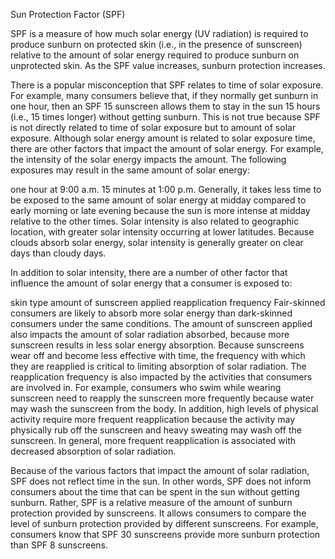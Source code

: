 Sun Protection Factor (SPF)

SPF is a measure of how much solar energy (UV radiation) is required to produce sunburn on protected skin (i.e., in the presence of sunscreen) relative to the amount of solar energy required to produce sunburn on unprotected skin. As the SPF value increases, sunburn protection increases.

There is a popular misconception that SPF relates to time of solar exposure. For example, many consumers believe that, if they normally get sunburn in one hour, then an SPF 15 sunscreen allows them to stay in the sun 15 hours (i.e., 15 times longer) without getting sunburn. This is not true because SPF is not directly related to time of solar exposure but to amount of solar exposure. Although solar energy amount is related to solar exposure time, there are other factors that impact the amount of solar energy. For example, the intensity of the solar energy impacts the amount. The following exposures may result in the same amount of solar energy:

one hour at 9:00 a.m.
15 minutes at 1:00 p.m.
Generally, it takes less time to be exposed to the same amount of solar energy at midday compared to early morning or late evening because the sun is more intense at midday relative to the other times. Solar intensity is also related to geographic location, with greater solar intensity occurring at lower latitudes. Because clouds absorb solar energy, solar intensity is generally greater on clear days than cloudy days.

In addition to solar intensity, there are a number of other factor that influence the amount of solar energy that a consumer is exposed to:

skin type
amount of sunscreen applied
reapplication frequency
Fair-skinned consumers are likely to absorb more solar energy than dark-skinned consumers under the same conditions. The amount of sunscreen applied also impacts the amount of solar radiation absorbed, because more sunscreen results in less solar energy absorption. Because sunscreens wear off and become less effective with time, the frequency with which they are reapplied is critical to limiting absorption of solar radiation. The reapplication frequency is also impacted by the activities that consumers are involved in. For example, consumers who swim while wearing sunscreen need to reapply the sunscreen more frequently because water may wash the sunscreen from the body. In addition, high levels of physical activity require more frequent reapplication because the activity may physically rub off the sunscreen and heavy sweating may wash off the sunscreen. In general, more frequent reapplication is associated with decreased absorption of solar radiation.

Because of the various factors that impact the amount of solar radiation, SPF does not reflect time in the sun. In other words, SPF does not inform consumers about the time that can be spent in the sun without getting sunburn. Rather, SPF is a relative measure of the amount of sunburn protection provided by sunscreens. It allows consumers to compare the level of sunburn protection provided by different sunscreens. For example, consumers know that SPF 30 sunscreens provide more sunburn protection than SPF 8 sunscreens.
